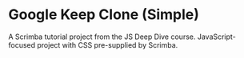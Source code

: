 # Google Keep Clone (Simple)
A Scrimba tutorial project from the JS Deep Dive course. JavaScript-focused project with CSS pre-supplied by Scrimba. 
